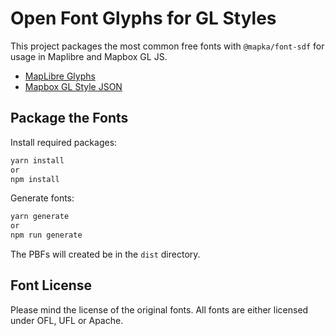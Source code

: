 # Open Font Glyphs for GL Styles

This project packages the most common free fonts with `@mapka/font-sdf` for usage in Maplibre and Mapbox GL JS.

- [MapLibre Glyphs](https://maplibre.org/maplibre-style-spec/glyphs/)
- [Mapbox GL Style JSON](https://docs.mapbox.com/api/maps/fonts/#retrieve-font-glyph-ranges)

## Package the Fonts

Install required packages:

```sh
yarn install
or 
npm install
```

Generate fonts:

```sh
yarn generate
or
npm run generate
```

The PBFs will created be in the `dist` directory.

## Font License

Please mind the license of the original fonts.
All fonts are either licensed under OFL, UFL or Apache.
